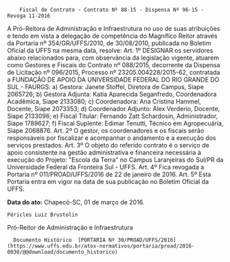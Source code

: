         Fiscal de Contrato - Contrato Nº 88-15 - Dispensa Nº 96-15 - Revoga 11-2016  

A Pró-Reitora de Administração e Infraestrutura no uso de suas atribuições e tendo em vista a delegação de competência do Magnífico Reitor através da Portaria nº 354/GR/UFFS/2010, de 30/08/2010, publicada no Boletim Oficial da UFFS na mesma data, resolve: Art. 1º DESIGNAR os servidores abaixo relacionados para, com observância da legislação vigente, atuarem como Gestores e Fiscais do Contrato nº 088/2015, decorrente da Dispensa de Licitação nº 096/2015, Processo nº 23205.004228/2015-62, contratada a FUNDAÇÃO DE APOIO DA UNIVERSIDADE FEDERAL DO RIO GRANDE DO SUL - FAURGS: a) Gestora: Janete Stoffel, Diretora de Campus, Siape 2065726; b) Gestora Adjunta: Katia Aparecida Seganfredo, Coordenadora Acadêmica, Siape 2133080; c) Coordenadora: Ana Cristina Hammel, Docente, Siape 2073353; d) Coordenador Adjunto: Alex Verderio, Docente, Siape 2133096; e) Fiscal Titular: Fernando Zatt Schardosin, Administrador, Siape 1789627; f) Fiscal Suplente: Edimar Tenutti, Técnico em Agropecuária, Siape 2068876. Art. 2º O gestor, os coordenadores e os fiscais serão responsáveis por fiscalizar e acompanhar o andamento e a execução dos serviços prestados. Art. 3º O objeto do referido contrato é o serviço de apoio consistente na gestão administrativa e financeira necessária à execução do Projeto: "Escola da Terra" no Campus Laranjeiras do Sul/PR da Universidade Federal da Fronteira Sul - UFFS. Art. 4º Fica revogada a Portaria nº 011/PROAD/UFFS/2016 de 22 de janeiro de 2016. Art. 5º Esta Portaria entra em vigor na data de sua publicação no Boletim Oficial da UFFS.

   **Data do ato:** Chapecó-SC, 01 de março de 2016.   
 

    Péricles Luiz Brustolin   
 Pró-Reitor de Administração e Infraestrutura 

      Documento Histórico  [PORTARIA Nº 30/PROAD/UFFS/2016](https://www.uffs.edu.br/atos-normativos/portaria/proad/2016-0030/@@download/documento_historico)     
      